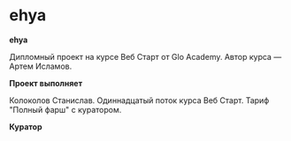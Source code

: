 # ehya

**ehya**

Дипломный проект на курсе Веб Старт от Glo Academy. Автор курса — Артем Исламов.

**Проект выполняет**

Колоколов Станислав. Одиннадцатый поток курса Веб Старт. Тариф "Полный фарш" с куратором.

**Куратор**
